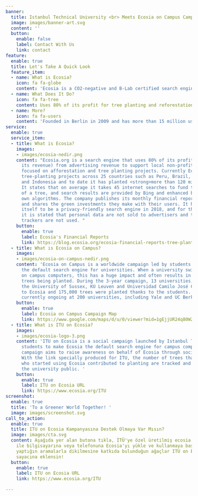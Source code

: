 ```yaml
---
banner:
  title: Istanbul Technical University <br> Meets Ecosia on Campus Campaign
  image: images/banner-art.svg
  content: ''
  button:
    enable: false
    label: Contact With Us
    link: contact
feature:
  enable: true
  title: Let's Take A Quick Look
  feature_item:
  - name: What is Ecosia?
    icon: fa fa-globe
    content: 'Ecosia is a CO2-negative and B-Lab certified search engine '
  - name: What Does It Do?
    icon: fa fa-tree
    content: Uses 80% of its profit for tree planting and reforestation projects
  - name: More?
    icon: fa fa-users
    content: 'Founded in Berlin in 2009 and has more than 15 million users '
service:
  enable: true
  service_item:
  - title: What is Ecosia?
    images:
    - images/ecosia-nedir.png
    content: "Ecosia.org is a search engine that uses 80% of its profits (47.1% of
      its revenue) from advertising revenue to support local non-profit organizations
      focused on afforestation and tree planting projects. Currently Ecosia has 42
      tree-planting projects across 25 countries such as Peru, Brazil, Burkina Faso
      and Indonesia and to date it has planted <strong>more than 120 million trees</strong>.
      It states that on average it takes 45 internet searches to fund the\nplanting
      of a tree, and search results are provided by Bing and enhanced by the company's
      own algorithms. The company publishes its monthly financial reports on its sites
      and shares the green investments they make with their users. It has also committed
      itself to be a privacy-friendly search engine in 2018, and for this purpose,
      it is stated that personal data are not sold to advertisers and third party
      trackers are not used. "
    button:
      enable: true
      label: Ecosia's Financial Reports
      link: https://blog.ecosia.org/ecosia-financial-reports-tree-planting-receipts/
  - title: What is Ecosia on Campus?
    images:
    - images/ecosia-on-campus-nedir.png
    content: 'Ecosia on Campus is a worldwide campaign led by students to make Ecosia
      the default search engine for universities. When a university switches to Ecosia
      on campus computers, this has a huge impact and often results in thousands of
      trees being planted. During the 3-year campaign, 13 universities, including
      the University of Sussex, KU Leuven and Universidad Camilo José Cela, moved
      to Ecosia and 175,000 trees were planted thanks to the students. Campaigns are
      currently ongoing at 200 universities, including Yale and UC Berkeley. '
    button:
      enable: true
      label: Ecosia on Campus Campaign Map
      link: https://www.google.com/maps/d/u/0/viewer?mid=1gEjjUR24q80WZjLVPLBB50FREt12voqC&ll=30.98874392047369%2C20.198589408333874&z=2
  - title: What is ITU on Ecosia?
    images:
    - images/ecosia-logo-3.png
    content: 'ITU on Ecosia is a social campaign launched by Istanbul Technical University
      students to make Ecosia the default search engine for campus computers. The
      campaign aims to raise awareness on behalf of Ecosia through social media channels.
      With the link specially produced for ITU, the number of trees that ITU students
      who started using Ecosia contributed to planting are tracked and shared with
      the university public. '
    button:
      enable: true
      label: ITU on Ecosia URL
      link: https://www.ecosia.org/ITU
screenshot:
  enable: true
  title: 'To a Greener World Together! '
  image: images/screenshot.svg
call_to_action:
  enable: true
  title: ITU on Ecosia Kampanyasına Destek Olmaya Var Mısın?
  image: images/cta.svg
  content: Aşağıda yer alan butona tıkla, İTÜ'ye özel üretilmiş ecosia.org/ITU linki
    ile bilgisayarına veya telefonuna Ecosia'yı yükle ve kullanmaya başla, böylece
    yaptığın aramalarla dikilmesine katkıda bulunduğun ağaçlar ITU on Ecosia Kampanya
    sayacına eklensin!
  button:
    enable: true
    label: ITU on Ecosia URL
    link: https://www.ecosia.org/ITU

---
```

